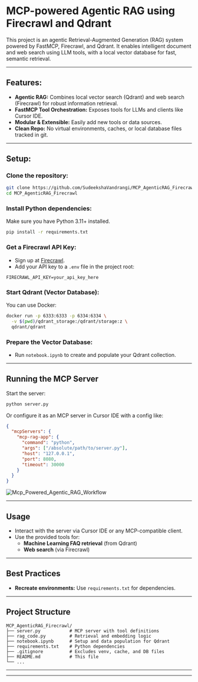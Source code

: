 # MCP-powered Agentic RAG using Firecrawl and Qdrant

This project is an agentic Retrieval-Augmented Generation (RAG) system powered by FastMCP, Firecrawl, and Qdrant. It enables intelligent document and web search using LLM tools, with a local vector database for fast, semantic retrieval.

---

## Features:
- **Agentic RAG:** Combines local vector search (Qdrant) and web search (Firecrawl) for robust information retrieval.
- **FastMCP Tool Orchestration:** Exposes tools for LLMs and clients like Cursor IDE.
- **Modular & Extensible:** Easily add new tools or data sources.
- **Clean Repo:** No virtual environments, caches, or local database files tracked in git.

---

## Setup:

### Clone the repository:
```sh
git clone https://github.com/SudeekshaVandrangi/MCP_AgenticRAG_Firecrawl.git
cd MCP_AgenticRAG_Firecrawl
```

### Install Python dependencies:
Make sure you have Python 3.11+ installed.
```sh
pip install -r requirements.txt
```

### Get a Firecrawl API Key:
- Sign up at [Firecrawl](https://www.firecrawl.dev/i/api).
- Add your API key to a `.env` file in the project root:
```
FIRECRAWL_API_KEY=your_api_key_here
```

### Start Qdrant (Vector Database):
You can use Docker:
```sh
docker run -p 6333:6333 -p 6334:6334 \
  -v $(pwd)/qdrant_storage:/qdrant/storage:z \
  qdrant/qdrant
```

### Prepare the Vector Database:
- Run `notebook.ipynb` to create and populate your Qdrant collection.

---

## Running the MCP Server

Start the server:
```sh
python server.py
```

Or configure it as an MCP server in Cursor IDE with a config like:
```json
{
  "mcpServers": {
    "mcp-rag-app": {
      "command": "python",
      "args": ["/absolute/path/to/server.py"],
      "host": "127.0.0.1",
      "port": 8080,
      "timeout": 30000
    }
  }
}
```
![Mcp_Powered_Agentic_RAG_Workflow](https://github.com/user-attachments/assets/f50387bf-688e-4841-8f94-8eab63aa1c2a)


---

## Usage

- Interact with the server via Cursor IDE or any MCP-compatible client.
- Use the provided tools for:
  - **Machine Learning FAQ retrieval** (from Qdrant)
  - **Web search** (via Firecrawl)

---

## Best Practices

- **Recreate environments:** Use `requirements.txt` for dependencies.

---

## Project Structure

```
MCP_AgenticRAG_Firecrawl/
├── server.py           # MCP server with tool definitions
├── rag_code.py         # Retrieval and embedding logic
├── notebook.ipynb      # Setup and data population for Qdrant
├── requirements.txt    # Python dependencies
├── .gitignore          # Excludes venv, cache, and DB files
├── README.md           # This file
└── ...
```

---



---



